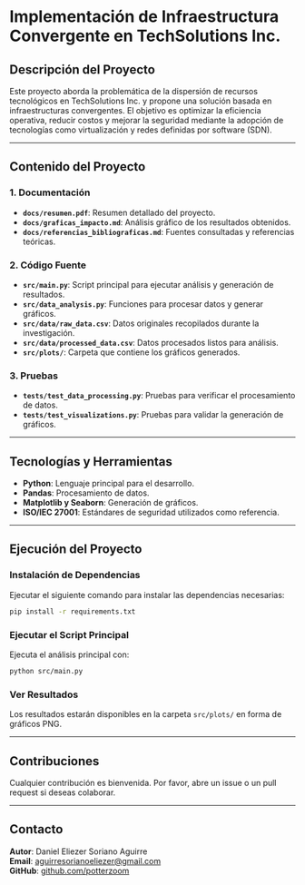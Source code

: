 # Implementación de Infraestructura Convergente en TechSolutions Inc.

## Descripción del Proyecto
Este proyecto aborda la problemática de la dispersión de recursos tecnológicos en TechSolutions Inc. y propone una solución basada en infraestructuras convergentes. El objetivo es optimizar la eficiencia operativa, reducir costos y mejorar la seguridad mediante la adopción de tecnologías como virtualización y redes definidas por software (SDN).

---

## Contenido del Proyecto

### 1. Documentación
- **`docs/resumen.pdf`**: Resumen detallado del proyecto.
- **`docs/graficas_impacto.md`**: Análisis gráfico de los resultados obtenidos.
- **`docs/referencias_bibliograficas.md`**: Fuentes consultadas y referencias teóricas.

### 2. Código Fuente
- **`src/main.py`**: Script principal para ejecutar análisis y generación de resultados.
- **`src/data_analysis.py`**: Funciones para procesar datos y generar gráficos.
- **`src/data/raw_data.csv`**: Datos originales recopilados durante la investigación.
- **`src/data/processed_data.csv`**: Datos procesados listos para análisis.
- **`src/plots/`**: Carpeta que contiene los gráficos generados.

### 3. Pruebas
- **`tests/test_data_processing.py`**: Pruebas para verificar el procesamiento de datos.
- **`tests/test_visualizations.py`**: Pruebas para validar la generación de gráficos.

---

## Tecnologías y Herramientas
- **Python**: Lenguaje principal para el desarrollo.
- **Pandas**: Procesamiento de datos.
- **Matplotlib y Seaborn**: Generación de gráficos.
- **ISO/IEC 27001**: Estándares de seguridad utilizados como referencia.

---

## Ejecución del Proyecto
### Instalación de Dependencias
Ejecutar el siguiente comando para instalar las dependencias necesarias:

```bash
pip install -r requirements.txt
```

### Ejecutar el Script Principal
Ejecuta el análisis principal con:

```bash
python src/main.py
```

### Ver Resultados
Los resultados estarán disponibles en la carpeta `src/plots/` en forma de gráficos PNG.

---

## Contribuciones
Cualquier contribución es bienvenida. Por favor, abre un issue o un pull request si deseas colaborar.

---

## Contacto
**Autor**: Daniel Eliezer Soriano Aguirre  
**Email**: aguirresorianoeliezer@gmail.com  
**GitHub**: [github.com/potterzoom](https://github.com/potterzoom/)